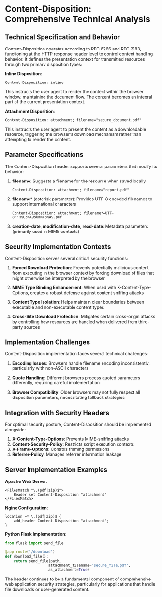 # Content-Disposition: Comprehensive Technical Analysis

## Technical Specification and Behavior

Content-Disposition operates according to RFC 6266 and RFC 2183, functioning at the HTTP response header level to control content handling behavior. It defines the presentation context for transmitted resources through two primary disposition types:

**Inline Disposition**:

```
Content-Disposition: inline
```

This instructs the user agent to render the content within the browser window, maintaining the document flow. The content becomes an integral part of the current presentation context.

**Attachment Disposition**:

```
Content-Disposition: attachment; filename="secure_document.pdf"
```

This instructs the user agent to present the content as a downloadable resource, triggering the browser's download mechanism rather than attempting to render the content.

## Parameter Specifications

The Content-Disposition header supports several parameters that modify its behavior:

1. **filename**: Suggests a filename for the resource when saved locally
    
    ```
    Content-Disposition: attachment; filename="report.pdf"
    ```
    
2. **filename*** (asterisk parameter): Provides UTF-8 encoded filenames to support international characters
    
    ```
    Content-Disposition: attachment; filename*=UTF-8''R%C3%A9sum%C3%A9.pdf
    ```
    
3. **creation-date**, **modification-date**, **read-date**: Metadata parameters (primarily used in MIME contexts)
    

## Security Implementation Contexts

Content-Disposition serves several critical security functions:

1. **Forced Download Protection**: Prevents potentially malicious content from executing in the browser context by forcing download of files that might otherwise be interpreted by the browser
    
2. **MIME Type Binding Enhancement**: When used with X-Content-Type-Options, creates a robust defense against content sniffing attacks
    
3. **Content Type Isolation**: Helps maintain clear boundaries between executable and non-executable content types
    
4. **Cross-Site Download Protection**: Mitigates certain cross-origin attacks by controlling how resources are handled when delivered from third-party sources
    

## Implementation Challenges

Content-Disposition implementation faces several technical challenges:

1. **Encoding Issues**: Browsers handle filename encoding inconsistently, particularly with non-ASCII characters
    
2. **Quote Handling**: Different browsers process quoted parameters differently, requiring careful implementation
    
3. **Browser Compatibility**: Older browsers may not fully respect all disposition parameters, necessitating fallback strategies
    

## Integration with Security Headers

For optimal security posture, Content-Disposition should be implemented alongside:

1. **X-Content-Type-Options**: Prevents MIME-sniffing attacks
2. **Content-Security-Policy**: Restricts script execution contexts
3. **X-Frame-Options**: Controls framing permissions
4. **Referrer-Policy**: Manages referrer information leakage

## Server Implementation Examples

**Apache Web Server**:

```
<FilesMatch "\.(pdf|zip)$">
    Header set Content-Disposition "attachment"
</FilesMatch>
```

**Nginx Configuration**:

```
location ~* \.(pdf|zip)$ {
    add_header Content-Disposition "attachment";
}
```

**Python Flask Implementation**:

```python
from flask import send_file

@app.route('/download')
def download_file():
    return send_file(path, 
                    attachment_filename='secure_file.pdf',
                    as_attachment=True)
```

The header continues to be a fundamental component of comprehensive web application security strategies, particularly for applications that handle file downloads or user-generated content.